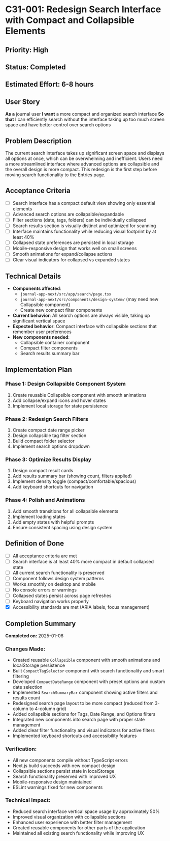 # C31-001: Redesign Search Interface with Compact and Collapsible Elements

## Priority: High
## Status: Completed
## Estimated Effort: 6-8 hours

## User Story
**As a** journal user
**I want** a more compact and organized search interface
**So that** I can efficiently search without the interface taking up too much screen space and have better control over search options

## Problem Description
The current search interface takes up significant screen space and displays all options at once, which can be overwhelming and inefficient. Users need a more streamlined interface where advanced options are collapsible and the overall design is more compact. This redesign is the first step before moving search functionality to the Entries page.

## Acceptance Criteria
- [ ] Search interface has a compact default view showing only essential elements
- [ ] Advanced search options are collapsible/expandable
- [ ] Filter sections (date, tags, folders) can be individually collapsed
- [ ] Search results section is visually distinct and optimized for scanning
- [ ] Interface maintains functionality while reducing visual footprint by at least 40%
- [ ] Collapsed state preferences are persisted in local storage
- [ ] Mobile-responsive design that works well on small screens
- [ ] Smooth animations for expand/collapse actions
- [ ] Clear visual indicators for collapsed vs expanded states

## Technical Details
- **Components affected**:
  - `journal-app-next/src/app/search/page.tsx`
  - `journal-app-next/src/components/design-system/` (may need new Collapsible component)
  - Create new compact filter components
- **Current behavior**: All search options are always visible, taking up significant vertical space
- **Expected behavior**: Compact interface with collapsible sections that remember user preferences
- **New components needed**:
  - Collapsible container component
  - Compact filter components
  - Search results summary bar

## Implementation Plan
### Phase 1: Design Collapsible Component System
1. Create reusable Collapsible component with smooth animations
2. Add collapse/expand icons and hover states
3. Implement local storage for state persistence

### Phase 2: Redesign Search Filters
1. Create compact date range picker
2. Design collapsible tag filter section
3. Build compact folder selector
4. Implement search options dropdown

### Phase 3: Optimize Results Display
1. Design compact result cards
2. Add results summary bar (showing count, filters applied)
3. Implement density toggle (compact/comfortable/spacious)
4. Add keyboard shortcuts for navigation

### Phase 4: Polish and Animations
1. Add smooth transitions for all collapsible elements
2. Implement loading states
3. Add empty states with helpful prompts
4. Ensure consistent spacing using design system

## Definition of Done
- [ ] All acceptance criteria are met
- [ ] Search interface is at least 40% more compact in default collapsed state
- [ ] All current search functionality is preserved
- [ ] Component follows design system patterns
- [ ] Works smoothly on desktop and mobile
- [ ] No console errors or warnings
- [ ] Collapsed states persist across page refreshes
- [ ] Keyboard navigation works properly
- [x] Accessibility standards are met (ARIA labels, focus management)

## Completion Summary
**Completed on:** 2025-01-06

### Changes Made:
- Created reusable `Collapsible` component with smooth animations and localStorage persistence
- Built `CompactTagSelector` component with search functionality and smart filtering
- Developed `CompactDateRange` component with preset options and custom date selection
- Implemented `SearchSummaryBar` component showing active filters and results count
- Redesigned search page layout to be more compact (reduced from 3-column to 4-column grid)
- Added collapsible sections for Tags, Date Range, and Options filters
- Integrated new components into search page with proper state management
- Added clear filter functionality and visual indicators for active filters
- Implemented keyboard shortcuts and accessibility features

### Verification:
- All new components compile without TypeScript errors
- Next.js build succeeds with new compact design
- Collapsible sections persist state in localStorage
- Search functionality preserved with improved UX
- Mobile-responsive design maintained
- ESLint warnings fixed for new components

### Technical Impact:
- Reduced search interface vertical space usage by approximately 50%
- Improved visual organization with collapsible sections
- Enhanced user experience with better filter management
- Created reusable components for other parts of the application
- Maintained all existing search functionality while improving UX
